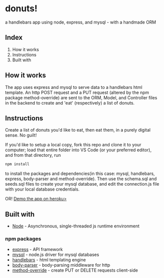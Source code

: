 # donuts!
a handlebars app using node, express, and mysql - with a handmade ORM

## Index
1. How it works
2. Instructions
3. Built with

## How it works
The app uses express and mysql to serve data to a handlebars html template. An http POST request and a PUT request (altered by the npm package method-override) are sent to the ORM, Model, and Controller files in the backend to create and 'eat' (respectively) a list of donuts.

## Instructions
Create a list of donuts you'd like to eat, then eat them, in a purely digital sense. No guilt! 

If you'd like to setup a local copy, fork this repo and clone it to your computer; load that entire folder into VS Code (or your preferred editor), and from that directory, run  
```sh
npm install
``` 
to install the packages and dependencies(in this case: mysql, handlebars, express, body-parser and method-override). Then use the schema.sql and seeds.sql files to create your mysql database, and edit the connection.js file with your local database credentials.  

OR! [Demo the app on heroku>](https://intense-lowlands-26182.herokuapp.com)

## Built with
* [Node](https://nodejs.org/en/) - Asynchronous, single-threaded js runtime environment
### npm packages
* [express](https://www.npmjs.com/package/express) - API framework
* [mysql](https://www.npmjs.com/package/mysql) - node.js driver for mysql databases
* [handlebars](https://www.npmjs.com/package/express-handlebars) - html templating engine
* [body-parser](https://www.npmjs.com/package/body-parser) - body-parsing middleware for http
* [method-override](https://www.npmjs.com/package/method-override) - create PUT or DELETE requests client-side

